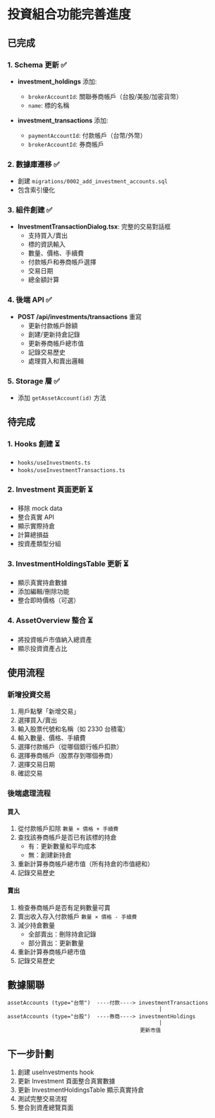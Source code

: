 # 投資組合功能完善進度

## 已完成

### 1. Schema 更新 ✅
- **investment_holdings** 添加:
  - `brokerAccountId`: 關聯券商帳戶（台股/美股/加密貨幣）
  - `name`: 標的名稱
  
- **investment_transactions** 添加:
  - `paymentAccountId`: 付款帳戶（台幣/外幣）
  - `brokerAccountId`: 券商帳戶

### 2. 數據庫遷移 ✅
- 創建 `migrations/0002_add_investment_accounts.sql`
- 包含索引優化

### 3. 組件創建 ✅
- **InvestmentTransactionDialog.tsx**: 完整的交易對話框
  - 支持買入/賣出
  - 標的資訊輸入
  - 數量、價格、手續費
  - 付款帳戶和券商帳戶選擇
  - 交易日期
  - 總金額計算

### 4. 後端 API ✅
- **POST /api/investments/transactions** 重寫
  - 更新付款帳戶餘額
  - 創建/更新持倉記錄
  - 更新券商帳戶總市值
  - 記錄交易歷史
  - 處理買入和賣出邏輯

### 5. Storage 層 ✅
- 添加 `getAssetAccount(id)` 方法

## 待完成

### 1. Hooks 創建 ⏳
- `hooks/useInvestments.ts`
- `hooks/useInvestmentTransactions.ts`

### 2. Investment 頁面更新 ⏳
- 移除 mock data
- 整合真實 API
- 顯示實際持倉
- 計算總損益
- 按資產類型分組

### 3. InvestmentHoldingsTable 更新 ⏳
- 顯示真實持倉數據
- 添加編輯/刪除功能
- 整合即時價格（可選）

### 4. AssetOverview 整合 ⏳
- 將投資帳戶市值納入總資產
- 顯示投資資產占比

## 使用流程

### 新增投資交易
1. 用戶點擊「新增交易」
2. 選擇買入/賣出
3. 輸入股票代號和名稱（如 2330 台積電）
4. 輸入數量、價格、手續費
5. 選擇付款帳戶（從哪個銀行帳戶扣款）
6. 選擇券商帳戶（股票存到哪個券商）
7. 選擇交易日期
8. 確認交易

### 後端處理流程
#### 買入
1. 從付款帳戶扣除 `數量 × 價格 + 手續費`
2. 查找該券商帳戶是否已有該標的持倉
   - 有：更新數量和平均成本
   - 無：創建新持倉
3. 重新計算券商帳戶總市值（所有持倉的市值總和）
4. 記錄交易歷史

#### 賣出
1. 檢查券商帳戶是否有足夠數量可賣
2. 賣出收入存入付款帳戶 `數量 × 價格 - 手續費`
3. 減少持倉數量
   - 全部賣出：刪除持倉記錄
   - 部分賣出：更新數量
4. 重新計算券商帳戶總市值
5. 記錄交易歷史

## 數據關聯

```
assetAccounts (type="台幣")  ----付款----> investmentTransactions
                                                |
assetAccounts (type="台股")  ----券商----> investmentHoldings
                                                |
                                          更新市值
```

## 下一步計劃

1. 創建 useInvestments hook
2. 更新 Investment 頁面整合真實數據
3. 更新 InvestmentHoldingsTable 顯示真實持倉
4. 測試完整交易流程
5. 整合到資產總覽頁面
